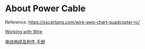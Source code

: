 # About Power Cable

Reference: https://oscarliang.com/wire-awg-chart-quadcopter-rc/

[Working with Wire](https://learn.sparkfun.com/tutorials/working-with-wire/all)

[电线电缆及附件 手册](https://docs.rs-online.com/63ed/0900766b815dd49e.pdf)
